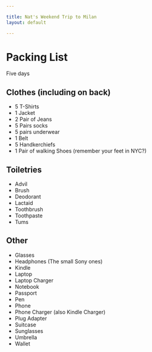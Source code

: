 ```yaml
---

title: Nat's Weekend Trip to Milan
layout: default

---
```


# Packing List

Five days

## Clothes (including on back)

 * 5 T-Shirts
 * 1 Jacket
 * 2 Pair of Jeans
 * 5 Pairs socks
 * 5 pairs underwear
 * 1 Belt
 * 5 Handkerchiefs
 * 1 Pair of walking Shoes (remember your feet in NYC?)

## Toiletries

 * Advil
 * Brush
 * Deodorant
 * Lactaid
 * Toothbrush
 * Toothpaste
 * Tums

## Other

 * Glasses
 * Headphones (The small Sony ones)
 * Kindle
 * Laptop
 * Laptop Charger
 * Notebook
 * Passport
 * Pen
 * Phone
 * Phone Charger (also Kindle Charger)
 * Plug Adapter
 * Suitcase
 * Sunglasses
 * Umbrella
 * Wallet
